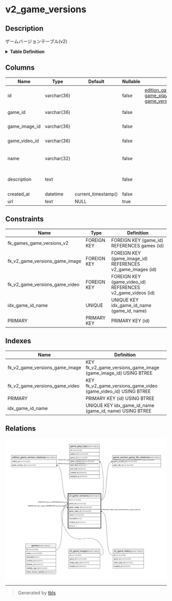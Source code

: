 # v2_game_versions

## Description

ゲームバージョンテーブル(v2)

<details>
<summary><strong>Table Definition</strong></summary>

```sql
CREATE TABLE `v2_game_versions` (
  `id` varchar(36) NOT NULL,
  `game_id` varchar(36) NOT NULL,
  `game_image_id` varchar(36) NOT NULL,
  `game_video_id` varchar(36) NOT NULL,
  `name` varchar(32) NOT NULL,
  `description` text NOT NULL,
  `created_at` datetime NOT NULL DEFAULT current_timestamp(),
  `url` text DEFAULT NULL,
  PRIMARY KEY (`id`),
  UNIQUE KEY `idx_game_id_name` (`game_id`,`name`),
  KEY `fk_v2_game_versions_game_image` (`game_image_id`),
  KEY `fk_v2_game_versions_game_video` (`game_video_id`),
  CONSTRAINT `fk_games_game_versions_v2` FOREIGN KEY (`game_id`) REFERENCES `games` (`id`),
  CONSTRAINT `fk_v2_game_versions_game_image` FOREIGN KEY (`game_image_id`) REFERENCES `v2_game_images` (`id`),
  CONSTRAINT `fk_v2_game_versions_game_video` FOREIGN KEY (`game_video_id`) REFERENCES `v2_game_videos` (`id`)
) ENGINE=InnoDB DEFAULT CHARSET=utf8mb4
```

</details>

## Columns

| Name | Type | Default | Nullable | Children | Parents | Comment |
| ---- | ---- | ------- | -------- | -------- | ------- | ------- |
| id | varchar(36) |  | false | [edition_game_version_relations](edition_game_version_relations.md) [game_play_logs](game_play_logs.md) [game_version_game_file_relations](game_version_game_file_relations.md) |  | ゲームバージョンUUID |
| game_id | varchar(36) |  | false |  | [games](games.md) | ゲームUUID |
| game_image_id | varchar(36) |  | false |  | [v2_game_images](v2_game_images.md) | ゲーム画像UUID |
| game_video_id | varchar(36) |  | false |  | [v2_game_videos](v2_game_videos.md) | ゲーム動画UUID |
| name | varchar(32) |  | false |  |  | ゲームバージョン名 |
| description | text |  | false |  |  | ゲームバージョンの説明 |
| created_at | datetime | current_timestamp() | false |  |  | 作成日時 |
| url | text | NULL | true |  |  |  |

## Constraints

| Name | Type | Definition |
| ---- | ---- | ---------- |
| fk_games_game_versions_v2 | FOREIGN KEY | FOREIGN KEY (game_id) REFERENCES games (id) |
| fk_v2_game_versions_game_image | FOREIGN KEY | FOREIGN KEY (game_image_id) REFERENCES v2_game_images (id) |
| fk_v2_game_versions_game_video | FOREIGN KEY | FOREIGN KEY (game_video_id) REFERENCES v2_game_videos (id) |
| idx_game_id_name | UNIQUE | UNIQUE KEY idx_game_id_name (game_id, name) |
| PRIMARY | PRIMARY KEY | PRIMARY KEY (id) |

## Indexes

| Name | Definition |
| ---- | ---------- |
| fk_v2_game_versions_game_image | KEY fk_v2_game_versions_game_image (game_image_id) USING BTREE |
| fk_v2_game_versions_game_video | KEY fk_v2_game_versions_game_video (game_video_id) USING BTREE |
| PRIMARY | PRIMARY KEY (id) USING BTREE |
| idx_game_id_name | UNIQUE KEY idx_game_id_name (game_id, name) USING BTREE |

## Relations

![er](v2_game_versions.svg)

---

> Generated by [tbls](https://github.com/k1LoW/tbls)
